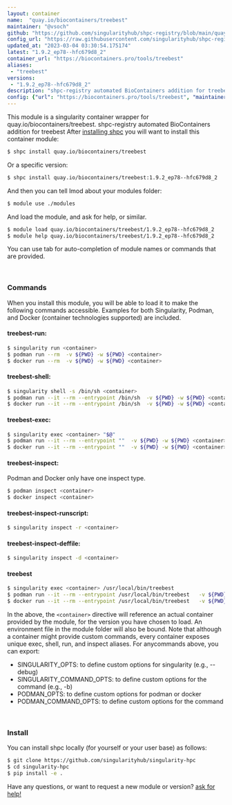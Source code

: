 ```yaml
---
layout: container
name:  "quay.io/biocontainers/treebest"
maintainer: "@vsoch"
github: "https://github.com/singularityhub/shpc-registry/blob/main/quay.io/biocontainers/treebest/container.yaml"
config_url: "https://raw.githubusercontent.com/singularityhub/shpc-registry/main/quay.io/biocontainers/treebest/container.yaml"
updated_at: "2023-03-04 03:30:54.175174"
latest: "1.9.2_ep78--hfc679d8_2"
container_url: "https://biocontainers.pro/tools/treebest"
aliases:
 - "treebest"
versions:
 - "1.9.2_ep78--hfc679d8_2"
description: "shpc-registry automated BioContainers addition for treebest"
config: {"url": "https://biocontainers.pro/tools/treebest", "maintainer": "@vsoch", "description": "shpc-registry automated BioContainers addition for treebest", "latest": {"1.9.2_ep78--hfc679d8_2": "sha256:389ea3f74d804ea432cac6f7152b80a4f9c72c4d4c405136427c0689c987c197"}, "tags": {"1.9.2_ep78--hfc679d8_2": "sha256:389ea3f74d804ea432cac6f7152b80a4f9c72c4d4c405136427c0689c987c197"}, "docker": "quay.io/biocontainers/treebest", "aliases": {"treebest": "/usr/local/bin/treebest"}}
---
```


This module is a singularity container wrapper for quay.io/biocontainers/treebest.
shpc-registry automated BioContainers addition for treebest
After [installing shpc](#install) you will want to install this container module:


```bash
$ shpc install quay.io/biocontainers/treebest
```

Or a specific version:

```bash
$ shpc install quay.io/biocontainers/treebest:1.9.2_ep78--hfc679d8_2
```

And then you can tell lmod about your modules folder:

```bash
$ module use ./modules
```

And load the module, and ask for help, or similar.

```bash
$ module load quay.io/biocontainers/treebest/1.9.2_ep78--hfc679d8_2
$ module help quay.io/biocontainers/treebest/1.9.2_ep78--hfc679d8_2
```

You can use tab for auto-completion of module names or commands that are provided.

<br>

### Commands

When you install this module, you will be able to load it to make the following commands accessible.
Examples for both Singularity, Podman, and Docker (container technologies supported) are included.

#### treebest-run:

```bash
$ singularity run <container>
$ podman run --rm  -v ${PWD} -w ${PWD} <container>
$ docker run --rm  -v ${PWD} -w ${PWD} <container>
```

#### treebest-shell:

```bash
$ singularity shell -s /bin/sh <container>
$ podman run --it --rm --entrypoint /bin/sh  -v ${PWD} -w ${PWD} <container>
$ docker run --it --rm --entrypoint /bin/sh  -v ${PWD} -w ${PWD} <container>
```

#### treebest-exec:

```bash
$ singularity exec <container> "$@"
$ podman run --it --rm --entrypoint ""  -v ${PWD} -w ${PWD} <container> "$@"
$ docker run --it --rm --entrypoint ""  -v ${PWD} -w ${PWD} <container> "$@"
```

#### treebest-inspect:

Podman and Docker only have one inspect type.

```bash
$ podman inspect <container>
$ docker inspect <container>
```

#### treebest-inspect-runscript:

```bash
$ singularity inspect -r <container>
```

#### treebest-inspect-deffile:

```bash
$ singularity inspect -d <container>
```


#### treebest

```bash
$ singularity exec <container> /usr/local/bin/treebest
$ podman run --it --rm --entrypoint /usr/local/bin/treebest   -v ${PWD} -w ${PWD} <container> -c " $@"
$ docker run --it --rm --entrypoint /usr/local/bin/treebest   -v ${PWD} -w ${PWD} <container> -c " $@"
```



In the above, the `<container>` directive will reference an actual container provided
by the module, for the version you have chosen to load. An environment file in the
module folder will also be bound. Note that although a container
might provide custom commands, every container exposes unique exec, shell, run, and
inspect aliases. For anycommands above, you can export:

 - SINGULARITY_OPTS: to define custom options for singularity (e.g., --debug)
 - SINGULARITY_COMMAND_OPTS: to define custom options for the command (e.g., -b)
 - PODMAN_OPTS: to define custom options for podman or docker
 - PODMAN_COMMAND_OPTS: to define custom options for the command

<br>

### Install

You can install shpc locally (for yourself or your user base) as follows:

```bash
$ git clone https://github.com/singularityhub/singularity-hpc
$ cd singularity-hpc
$ pip install -e .
```

Have any questions, or want to request a new module or version? [ask for help!](https://github.com/singularityhub/singularity-hpc/issues)